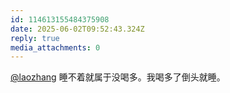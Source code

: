 ```yaml
---
id: 114613155484375908
date: 2025-06-02T09:52:43.324Z
reply: true
media_attachments: 0
---
```


[@laozhang](https://suo.si/@laozhang) 睡不着就属于没喝多。我喝多了倒头就睡。

